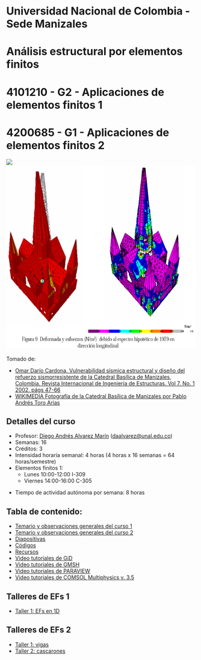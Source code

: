 # Universidad Nacional de Colombia - Sede Manizales
# Análisis estructural por elementos finitos
# 4101210 - G2 - Aplicaciones de elementos finitos 1
# 4200685 - G1 - Aplicaciones de elementos finitos 2

<p float="left">
  <img src="https://upload.wikimedia.org/wikipedia/commons/thumb/0/09/2007-06-12_catedral_de_manizales-pablo_andres_toro_arias.jpg/266px-2007-06-12_catedral_de_manizales-pablo_andres_toro_arias.jpg" height="485" />

  <img src="figs/catedral.png" height="485" /> 
</p>

Tomado de:
* [Omar Darío Cardona. Vulnerabilidad sísmica estructural y diseño del refuerzo sismorresistente de la Catedral Basílica de Manizales, Colombia. Revista Internacional de Ingeniería de Estructuras. Vol 7. No. 1 2002. págs 47-66](http://idea.manizales.unal.edu.co/sitios/gestion_riesgos/descargas/gestion/Catedralm1.pdf)
* [WIKIMEDIA Fotografía de la Catedral Basílica de Manizales por Pablo Andrés Toro Arias](https://commons.wikimedia.org/wiki/File:2007-06-12_catedral_de_manizales-pablo_andres_toro_arias.jpg)

## Detalles del curso
- Profesor: [Diego Andrés Alvarez Marín](https://sites.google.com/site/diegoandresalvarezmarin/) (daalvarez@unal.edu.co)
- Semanas: 16
- Créditos: 3
- Intensidad horaria semanal: 4 horas (4 horas x 16 semanas = 64 horas/semestre)
- Elementos finitos 1:
  - Lunes 10:00-12:00 I-309
  - Viernes 14:00-16:00 C-305
<!---
- Elementos finitos 2:
  - Viernes 7:00-9:00 por ZOOM
  - Viernes 14:00-16:00 por ZOOM
--->  
  
- Tiempo de actividad autónoma por semana: 8 horas


## Tabla de contenido: 
- [Temario y observaciones generales del curso 1](docs/01_temario_y_observaciones_generales_1.md)
- [Temario y observaciones generales del curso 2](docs/01_temario_y_observaciones_generales_2.md)
- [Diapositivas](./diapositivas/)
- [Códigos](./codigo/)
- [Recursos](docs/recursos.md)
- [Video tutoriales de GiD](docs/GiD.md)
- [Video tutoriales de GMSH](docs/GMSH.md)
- [Video tutoriales de PARAVIEW](docs/Paraview.md)
- [Video tutoriales de COMSOL Multiphysics v. 3.5](docs/COMSOL.md)

## Talleres de EFs 1
- [Taller 1: EFs en 1D](talleres/EF1/2021b/taller_1_2021b.md)
<!---
- [Tema de los exámenes](docs/tema_examenes_EF1.md)

- [Taller 1: barras](talleres/EF1/taller_1_2019b.md)
- [Taller 2: estructuras en tensión y deformación plana](talleres/EF1/taller_2_2019b.md)
- [Taller 3: estructuras 3D y con simetría axial](talleres/EF1/taller_3_2019b.md)
--->

<!---
## Examenes y talleres de EFs 2
- [Tema de los exámenes](docs/tema_examenes_EF2.md)
--->
## Talleres de EFs 2
- [Taller 1: vigas](talleres/EF2/2021a/taller_1_2021a.md)
- [Taller 2: cascarones](talleres/EF2/2021a/taller_2_2021a.md)
